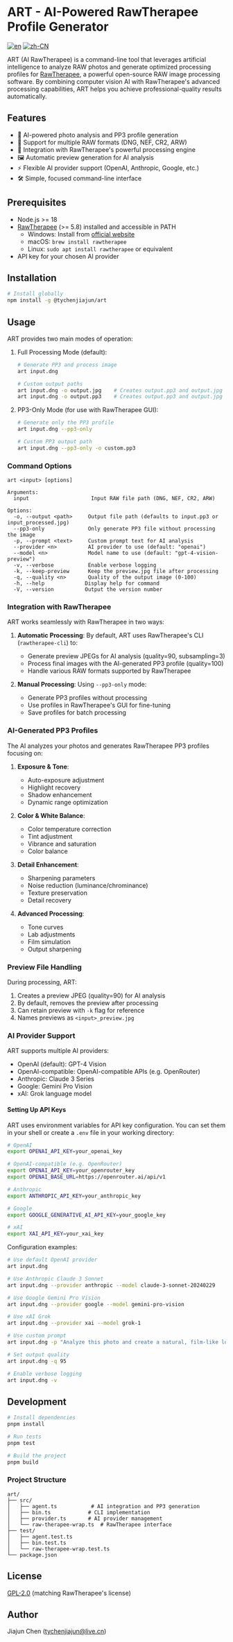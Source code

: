 # ART - AI-Powered RawTherapee Profile Generator

[![en](https://img.shields.io/badge/lang-en-red.svg)](README.md) [![zh-CN](https://img.shields.io/badge/lang-zh--CN-yellow.svg)](README.zh-CN.md)

ART (AI RawTherapee) is a command-line tool that leverages artificial intelligence to analyze RAW photos and generate optimized processing profiles for [RawTherapee](https://www.rawtherapee.com/), a powerful open-source RAW image processing software. By combining computer vision AI with RawTherapee's advanced processing capabilities, ART helps you achieve professional-quality results automatically.

## Features

- 🤖 AI-powered photo analysis and PP3 profile generation
- 📸 Support for multiple RAW formats (DNG, NEF, CR2, ARW)
- 🎨 Integration with RawTherapee's powerful processing engine
- 🖼️ Automatic preview generation for AI analysis
- ⚡️ Flexible AI provider support (OpenAI, Anthropic, Google, etc.)
- 🛠️ Simple, focused command-line interface

## Prerequisites

- Node.js >= 18
- [RawTherapee](https://www.rawtherapee.com/) (>= 5.8) installed and accessible in PATH
  - Windows: Install from [official website](https://www.rawtherapee.com/downloads/)
  - macOS: `brew install rawtherapee`
  - Linux: `sudo apt install rawtherapee` or equivalent
- API key for your chosen AI provider

## Installation

```bash
# Install globally
npm install -g @tychenjiajun/art
```

## Usage

ART provides two main modes of operation:

1. Full Processing Mode (default):
   ```bash
   # Generate PP3 and process image
   art input.dng

   # Custom output paths
   art input.dng -o output.jpg    # Creates output.pp3 and output.jpg
   art input.dng -o output.pp3    # Creates output.pp3 and output.jpg
   ```

2. PP3-Only Mode (for use with RawTherapee GUI):
   ```bash
   # Generate only the PP3 profile
   art input.dng --pp3-only

   # Custom PP3 output path
   art input.dng --pp3-only -o custom.pp3
   ```

### Command Options

```
art <input> [options]

Arguments:
  input                    Input RAW file path (DNG, NEF, CR2, ARW)

Options:
  -o, --output <path>     Output file path (defaults to input.pp3 or input_processed.jpg)
  --pp3-only              Only generate PP3 file without processing the image
  -p, --prompt <text>     Custom prompt text for AI analysis
  --provider <n>          AI provider to use (default: "openai")
  --model <n>             Model name to use (default: "gpt-4-vision-preview")
  -v, --verbose           Enable verbose logging
  -k, --keep-preview      Keep the preview.jpg file after processing
  -q, --quality <n>       Quality of the output image (0-100)
  -h, --help             Display help for command
  -V, --version          Output the version number
```

### Integration with RawTherapee

ART works seamlessly with RawTherapee in two ways:

1. **Automatic Processing**: By default, ART uses RawTherapee's CLI (`rawtherapee-cli`) to:
   - Generate preview JPEGs for AI analysis (quality=90, subsampling=3)
   - Process final images with the AI-generated PP3 profile (quality=100)
   - Handle various RAW formats supported by RawTherapee

2. **Manual Processing**: Using `--pp3-only` mode:
   - Generate PP3 profiles without processing
   - Use profiles in RawTherapee's GUI for fine-tuning
   - Save profiles for batch processing

### AI-Generated PP3 Profiles

The AI analyzes your photos and generates RawTherapee PP3 profiles focusing on:

1. **Exposure & Tone**:
   - Auto-exposure adjustment
   - Highlight recovery
   - Shadow enhancement
   - Dynamic range optimization

2. **Color & White Balance**:
   - Color temperature correction
   - Tint adjustment
   - Vibrance and saturation
   - Color balance

3. **Detail Enhancement**:
   - Sharpening parameters
   - Noise reduction (luminance/chrominance)
   - Texture preservation
   - Detail recovery

4. **Advanced Processing**:
   - Tone curves
   - Lab adjustments
   - Film simulation
   - Output sharpening

### Preview File Handling

During processing, ART:
1. Creates a preview JPEG (quality=90) for AI analysis
2. By default, removes the preview after processing
3. Can retain preview with `-k` flag for reference
4. Names previews as `<input>_preview.jpg`

### AI Provider Support

ART supports multiple AI providers:
- OpenAI (default): GPT-4 Vision
- OpenAI-compatible: OpenAI-compatible APIs (e.g. OpenRouter)
- Anthropic: Claude 3 Series
- Google: Gemini Pro Vision
- xAI: Grok language model

#### Setting Up API Keys

ART uses environment variables for API key configuration. You can set them in your shell or create a `.env` file in your working directory:

```bash
# OpenAI
export OPENAI_API_KEY=your_openai_key

# OpenAI-compatible (e.g. OpenRouter)
export OPENAI_API_KEY=your_openrouter_key
export OPENAI_BASE_URL=https://openrouter.ai/api/v1

# Anthropic
export ANTHROPIC_API_KEY=your_anthropic_key

# Google
export GOOGLE_GENERATIVE_AI_API_KEY=your_google_key

# xAI
export XAI_API_KEY=your_xai_key
```

Configuration examples:
```bash
# Use default OpenAI provider
art input.dng

# Use Anthropic Claude 3 Sonnet
art input.dng --provider anthropic --model claude-3-sonnet-20240229

# Use Google Gemini Pro Vision
art input.dng --provider google --model gemini-pro-vision

# Use xAI Grok
art input.dng --provider xai --model grok-1

# Use custom prompt
art input.dng -p "Analyze this photo and create a natural, film-like look"

# Set output quality
art input.dng -q 95

# Enable verbose logging
art input.dng -v
```

## Development

```bash
# Install dependencies
pnpm install

# Run tests
pnpm test

# Build the project
pnpm build
```

### Project Structure

```
art/
├── src/
│   ├── agent.ts           # AI integration and PP3 generation
│   ├── bin.ts            # CLI implementation
│   ├── provider.ts       # AI provider management
│   └── raw-therapee-wrap.ts  # RawTherapee interface
├── test/
│   ├── agent.test.ts
│   ├── bin.test.ts
│   └── raw-therapee-wrap.test.ts
└── package.json
```

## License

[GPL-2.0](LICENSE) (matching RawTherapee's license)

## Author

Jiajun Chen (tychenjiajun@live.cn)
